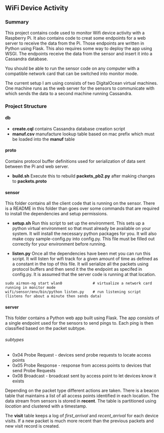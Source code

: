 ## WiFi Device Activity

### Summary

This project contains code used to monitor Wifi device activity with a Raspberry Pi.
It also contains code to creat some endpoints for
a web server to receive the data from the Pi. Those endpoints
are written in Python using Flask. This also requires some way to deploy the app
using WSGI. The endpoints receive the data from the sensor
and insert it into a Cassandra database.

You should be able to run the sensor code on any computer with a compatible network card
that can be switched into monitor mode.

The current setup I am using consists of two DigitalOcean virtual machines. One machine runs as the web server for the sensors to communicate with which sends the data to a second machine running
Cassandra.

### Project Structure

#### db
 - **create.cql** contains Cassandra database creation script
 - **manuf.csv** manufacture lookup table based on mac prefix which must be loaded into the **manuf** table

#### proto
Contains protocol buffer definitions used for serialization of data
sent between the Pi and web server.
 - **build.sh** Execute this to rebuild **packets_pb2.py** after making changes to **packets.proto**

#### sensor
This folder contains all the client code that is running on the sensor.
There is a README in this folder than goes over some commands that are
required to install the dependencies and setup permissions.

- **setup.sh** Run this script to set up the environment. This sets up a python
virtual environment so that must already be available on your system. It will
install the necessary python packages for you. It will also make copy
sample-config.py into config.py. This file must be filled out correctly
for your environment before running.

- **listen.py** Once all the dependencies have been met you can run this script. It will
listen for wifi track for a given amount of time as defined as a constant in the top of this file.
It will serialize all the packets using protocol buffers and then send it the the endpoint
as specifed in config.py. It is assumed that the server code is running at that location.

```shell
sudo airmon-ng start wlan0              # virtualize a network card running in monitor mode
wifi/sensor/env/bin/python listen.py    # run listening script (listens for about a minute then sends data)
```

#### server
This folder contains a Python web app built using Flask. The app consists of a single
endpoint used for the sensors to send pings to. Each ping is then classified
based on the packet subtype.

###### subtypes
 - 0x04 Probe Request - devices send probe requests to locate access points
 - 0x05 Probe Response - response from access points to devices that send Probe Requests
 - 0x08 Broadcast - broadcast sent by access point to let devices know it exists

Depending on the packet type different actions are taken. There is a beacon table that
maintains a list of all access points identified in each location. The data stream from sensors
is stored in **recent**. The table is partitioned using *location* and
clustered with a timestamp.

The **visit** table keeps a log of *first_arrival* and *recent_arrival* for each device visits.
If a new packet is much more recent than the previous packets and new visit record is created.


